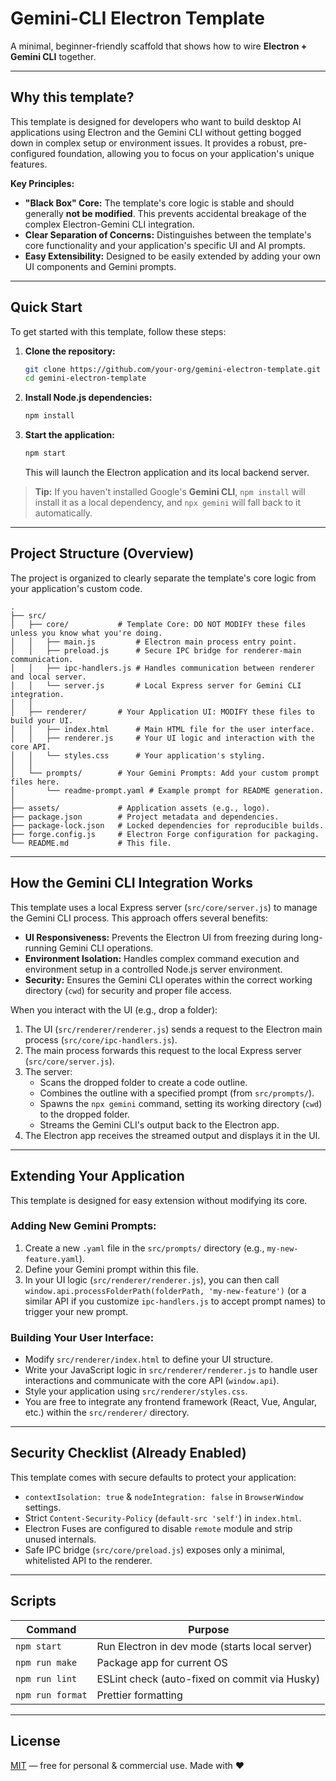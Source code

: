 # Gemini-CLI Electron Template

A minimal, beginner-friendly scaffold that shows how to wire **Electron + Gemini CLI** together.

---

## Why this template?

This template is designed for developers who want to build desktop AI applications using Electron and the Gemini CLI without getting bogged down in complex setup or environment issues. It provides a robust, pre-configured foundation, allowing you to focus on your application's unique features.

**Key Principles:**

- **"Black Box" Core:** The template's core logic is stable and should generally **not be modified**. This prevents accidental breakage of the complex Electron-Gemini CLI integration.
- **Clear Separation of Concerns:** Distinguishes between the template's core functionality and your application's specific UI and AI prompts.
- **Easy Extensibility:** Designed to be easily extended by adding your own UI components and Gemini prompts.

---

## Quick Start

To get started with this template, follow these steps:

1.  **Clone the repository:**

    ```bash
    git clone https://github.com/your-org/gemini-electron-template.git
    cd gemini-electron-template
    ```

2.  **Install Node.js dependencies:**

    ```bash
    npm install
    ```

3.  **Start the application:**
    ```bash
    npm start
    ```
    This will launch the Electron application and its local backend server.

> **Tip:** If you haven't installed Google's **Gemini CLI**, `npm install` will install it as a local dependency, and `npx gemini` will fall back to it automatically.

---

## Project Structure (Overview)

The project is organized to clearly separate the template's core logic from your application's custom code.

```
.
├── src/
│   ├── core/           # Template Core: DO NOT MODIFY these files unless you know what you're doing.
│   │   ├── main.js         # Electron main process entry point.
│   │   ├── preload.js      # Secure IPC bridge for renderer-main communication.
│   │   ├── ipc-handlers.js # Handles communication between renderer and local server.
│   │   └── server.js       # Local Express server for Gemini CLI integration.
│   │
│   ├── renderer/       # Your Application UI: MODIFY these files to build your UI.
│   │   ├── index.html      # Main HTML file for the user interface.
│   │   ├── renderer.js     # Your UI logic and interaction with the core API.
│   │   └── styles.css      # Your application's styling.
│   │
│   └── prompts/        # Your Gemini Prompts: Add your custom prompt files here.
│       └── readme-prompt.yaml # Example prompt for README generation.
│
├── assets/             # Application assets (e.g., logo).
├── package.json        # Project metadata and dependencies.
├── package-lock.json   # Locked dependencies for reproducible builds.
├── forge.config.js     # Electron Forge configuration for packaging.
└── README.md           # This file.
```

---

## How the Gemini CLI Integration Works

This template uses a local Express server (`src/core/server.js`) to manage the Gemini CLI process. This approach offers several benefits:

- **UI Responsiveness:** Prevents the Electron UI from freezing during long-running Gemini CLI operations.
- **Environment Isolation:** Handles complex command execution and environment setup in a controlled Node.js server environment.
- **Security:** Ensures the Gemini CLI operates within the correct working directory (`cwd`) for security and proper file access.

When you interact with the UI (e.g., drop a folder):

1.  The UI (`src/renderer/renderer.js`) sends a request to the Electron main process (`src/core/ipc-handlers.js`).
2.  The main process forwards this request to the local Express server (`src/core/server.js`).
3.  The server:
    - Scans the dropped folder to create a code outline.
    - Combines the outline with a specified prompt (from `src/prompts/`).
    - Spawns the `npx gemini` command, setting its working directory (`cwd`) to the dropped folder.
    - Streams the Gemini CLI's output back to the Electron app.
4.  The Electron app receives the streamed output and displays it in the UI.

---

## Extending Your Application

This template is designed for easy extension without modifying its core.

### Adding New Gemini Prompts:

1.  Create a new `.yaml` file in the `src/prompts/` directory (e.g., `my-new-feature.yaml`).
2.  Define your Gemini prompt within this file.
3.  In your UI logic (`src/renderer/renderer.js`), you can then call `window.api.processFolderPath(folderPath, 'my-new-feature')` (or a similar API if you customize `ipc-handlers.js` to accept prompt names) to trigger your new prompt.

### Building Your User Interface:

- Modify `src/renderer/index.html` to define your UI structure.
- Write your JavaScript logic in `src/renderer/renderer.js` to handle user interactions and communicate with the core API (`window.api`).
- Style your application using `src/renderer/styles.css`.
- You are free to integrate any frontend framework (React, Vue, Angular, etc.) within the `src/renderer/` directory.

---

## Security Checklist (Already Enabled)

This template comes with secure defaults to protect your application:

- `contextIsolation: true` & `nodeIntegration: false` in `BrowserWindow` settings.
- Strict `Content-Security-Policy` (`default-src 'self'`) in `index.html`.
- Electron Fuses are configured to disable `remote` module and strip unused internals.
- Safe IPC bridge (`src/core/preload.js`) exposes only a minimal, whitelisted API to the renderer.

---

## Scripts

| Command          | Purpose                                        |
| ---------------- | ---------------------------------------------- |
| `npm start`      | Run Electron in dev mode (starts local server) |
| `npm run make`   | Package app for current OS                     |
| `npm run lint`   | ESLint check (auto-fixed on commit via Husky)  |
| `npm run format` | Prettier formatting                            |

---

## License

[MIT](./LICENSE) — free for personal & commercial use.
Made with ❤️
